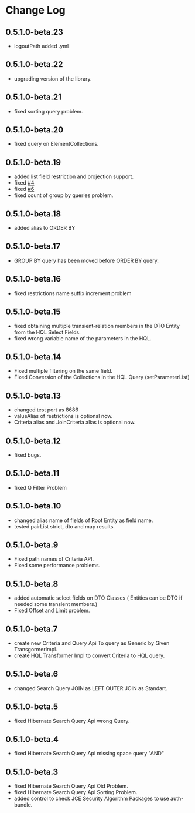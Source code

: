 # Change Log

## 0.5.1.0-beta.23
* logoutPath added .yml

## 0.5.1.0-beta.22
* upgrading version of the library.

## 0.5.1.0-beta.21
* fixed sorting query problem.

## 0.5.1.0-beta.20
* fixed query on ElementCollections.

## 0.5.1.0-beta.19
* added list field restriction and projection support.
* fixed [#4](https://github.com/robeio/robe/issues/4)  
* fixed [#6](https://github.com/robeio/robe/issues/6)  
* fixed count of group by queries problem.

## 0.5.1.0-beta.18
* added alias to ORDER BY

## 0.5.1.0-beta.17
* GROUP BY query has been moved before ORDER BY query.

## 0.5.1.0-beta.16
* fixed restrictions name suffix increment problem

## 0.5.1.0-beta.15
* fixed obtaining multiple transient-relation members in the DTO Entity from the HQL Select Fields.
* fixed wrong variable name of the parameters in the HQL.

## 0.5.1.0-beta.14
* Fixed multiple filtering on the same field.
* Fixed Conversion of the Collections in the HQL Query (setParameterList)

## 0.5.1.0-beta.13
*  changed test port as 8686
* valueAlias of restrictions is optional now.
* Criteria alias and JoinCriteria alias is optional now.

## 0.5.1.0-beta.12
* fixed bugs.

## 0.5.1.0-beta.11
* fixed Q Filter Problem

## 0.5.1.0-beta.10
* changed alias name of fields of Root Entity as field name.
* tested pairList strict,  dto and map results.

## 0.5.1.0-beta.9
* Fixed path names of Criteria API.
* Fixed some performance problems.

## 0.5.1.0-beta.8
* added automatic select fields on DTO Classes ( Entities can be DTO if needed some transient members.)
* Fixed Offset and Limit problem.

## 0.5.1.0-beta.7
* create new Criteria and Query Api To query as Generic by Given TransgormerImpl.
* create HQL Transformer Impl to convert Criteria to HQL query.

## 0.5.1.0-beta.6
* changed Search Query JOIN as LEFT OUTER JOIN as Standart.

## 0.5.1.0-beta.5
* fixed Hibernate Search Query Api wrong Query.

## 0.5.1.0-beta.4
* fixed Hibernate Search Query Api missing space query "AND"

## 0.5.1.0-beta.3
* fixed Hibernate Search Query Api Oid Problem.
* fixed Hibernate Search Query Api Sorting Problem.
* added control to check JCE Security Algorithm Packages to use auth-bundle. 

